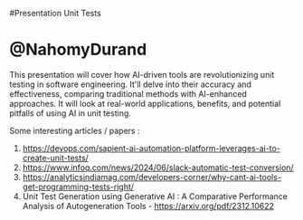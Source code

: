 #Presentation Unit Tests
# @NahomyDurand

This presentation will cover how AI-driven tools are revolutionizing unit testing in software engineering. It'll delve into their accuracy and effectiveness, comparing traditional methods with AI-enhanced approaches. It will look at real-world applications, benefits, and potential pitfalls of using AI in unit testing.

Some interesting articles / papers : 
1. https://devops.com/sapient-ai-automation-platform-leverages-ai-to-create-unit-tests/
2. https://www.infoq.com/news/2024/06/slack-automatic-test-conversion/
3. https://analyticsindiamag.com/developers-corner/why-cant-ai-tools-get-programming-tests-right/
4. Unit Test Generation using Generative AI : A Comparative Performance Analysis of Autogeneration Tools - https://arxiv.org/pdf/2312.10622
